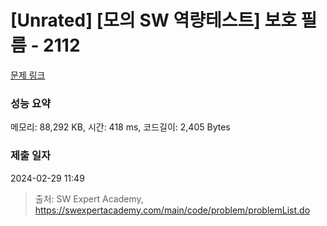 # [Unrated] [모의 SW 역량테스트] 보호 필름 - 2112 

[문제 링크](https://swexpertacademy.com/main/code/problem/problemDetail.do?contestProbId=AV5V1SYKAaUDFAWu) 

### 성능 요약

메모리: 88,292 KB, 시간: 418 ms, 코드길이: 2,405 Bytes

### 제출 일자

2024-02-29 11:49



> 출처: SW Expert Academy, https://swexpertacademy.com/main/code/problem/problemList.do